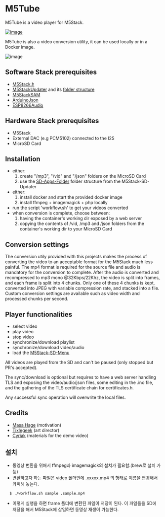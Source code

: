 # M5Tube

M5Tube is a video player for M5Stack.

[![image](https://user-images.githubusercontent.com/1893754/46413569-8be9be80-c721-11e8-8547-5c1d063c1d8c.png)](https://youtu.be/mSe0AUHH2m4)

M5Tube is also a video conversion utility, it can be used locally or in a Docker image.

![image](https://user-images.githubusercontent.com/1893754/46411749-dddc1580-c71c-11e8-8f6a-5fa7a5527877.png)


Software Stack prerequisites
----------------------------
  - [M5Stack.h](https://github.com/m5stack/M5Stack/)
  - [M5StackUpdater](https://github.com/tobozo/M5Stack-SD-Updater/) and its [folder structure](https://github.com/tobozo/M5Stack-SD-Updater/releases)
  - [M5StackSAM](https://github.com/tomsuch/M5StackSAM/)
  - [ArduinoJson](https://github.com/bblanchon/ArduinoJson/)
  - [ESP8266Audio](https://github.com/earlephilhower/ESP8266Audio/)


Hardware Stack prerequisites
----------------------------
  - M5Stack
  - External DAC (e.g PCM5102) connected to the I2S
  - MicroSD Card

Installation
------------
  - either:
    1) create "/mp3", "/vid" and "/json" folders on the MicroSD Card 
    2) use the [SD-Apps-Folder](https://github.com/tobozo/M5Stack-SD-Updater/releases) folder structure from the M5Stack-SD-Updater
  - either:
    1) install docker and start the provided docker image
    2) install ffmpeg + imagemagick + php locally
  - run the script 'workflow.sh' to get your videos converted
  - when conversion is complete, choose between:
    1) having the container's working dir exposed by a web server
    2) copying the contents of /vid, /mp3 and /json folders from the 
       container's working dir to your MicroSD Card

Conversion settings
-------------------
  The conversion utily provided with this projects makes the process of converting the video to an acceptable format for the M5Stack much less painful.
  The mp4 format is required for the source file and audio is mandatory for the conversion to complete.
  After the audio is converted and recompressed to mp3 mono @32Kbps/22Khz, the video is split into frames, and each frame is split into 4 chunks.
  Only one of these 4 chunks is kept, converted into JPEG with variable compression rate, and stacked into a file.
  Custom conversion settings are available such as video width and processed chunks per second.

Player functionalities
----------------------
  - select video
  - play video
  - stop video
  - synchronize/download playlist
  - synchronize/download video/audio
  - load the [M5Stack-SD-Menu](https://github.com/tobozo/M5Stack-SD-Updater)

All videos are played from the SD and can't be paused (only stopped but PR's accepted).

The sync/download is optional but requires to have a web server handling TLS and exposing the video/audio/json files, some editing in the .ino file, and the gathering of the TLS certificate chain for certificates.h.

Any successful sync operation will overwrite the local files.
  
Credits
-------
  - [Masa Hage](https://github.com/MhageGH) (motivation)
  - [Tixlegeek](https://github.com/tixlegeek) (art director)
  - [Cyriak](https://www.youtube.com/user/cyriak) (materials for the demo video)


## 설치
- 동영상 변환을 위해서 ffmpeg과 imagemagick의 설치가 필요함.(brew로 설치 가능)
- 변환하고자 하는 파일은 video 폴더안에 .xxxxx.mp4 의 형태로 이름을 변경해서 카피해 놓는다.
~~~
  $ ./workflow.sh sample .sample.mp4
~~~  
- 이렇게 실행을 하면 frame 폴더에 변환된 파일이 저장이 된다. 이 파일들을 SD에 저장을 해서 M5Stack에 삽입하면 동영상 재생이 가능한다.
